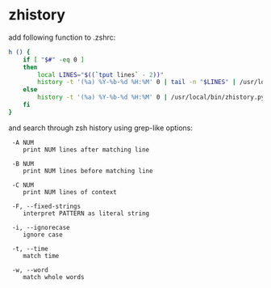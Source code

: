 # zhistory

add following function to .zshrc:

```sh
h () {
	if [ "$#" -eq 0 ]
	then
		local LINES="$((`tput lines` - 2))" 
		history -t '(%a) %Y-%b-%d %H:%M' 0 | tail -n "$LINES" | /usr/local/bin/zhistory.py '$'
	else
		history -t '(%a) %Y-%b-%d %H:%M' 0 | /usr/local/bin/zhistory.py $@
	fi
}
```

and search through zsh history using grep-like options:

```
 -A NUM
    print NUM lines after matching line

 -B NUM
    print NUM lines before matching line

 -C NUM
    print NUM lines of context

 -F, --fixed-strings
    interpret PATTERN as literal string

 -i, --ignorecase
    ignore case

 -t, --time
    match time

 -w, --word
    match whole words
```



